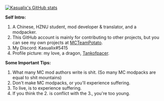 [![Kasualix's GitHub stats](https://github-readme-stats.vercel.app/api?username=Kasualix)](https://github.com/anuraghazra/github-readme-stats)

**Self Intro:**
1. A Chinese, HZNU student, mod developer & translator, and a modpacker.
2. This GitHub account is mainly for contributing to other projects, but you can see my own projects at [MCTeamPotato](https://github.com/MCTeamPotato).
3. My Discord: Kasualix#5415
4. Profile picture: my love, a dragon, [Tankofpacer](https://b23.tv/260c025).

**Some Important Tips:**

1. What many MC mod authors write is shit. (So many MC modpacks are equal to shit mountains)
2. Don't make MC modpacks, or you'll experience suffering.
3. To live, is to experience suffering.
4. If you think the 2. is conflict with  the 3., you're too young.
